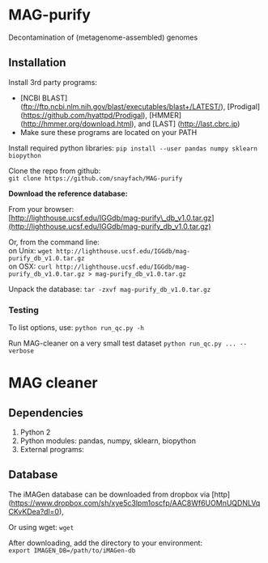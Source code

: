 # MAG-purify
Decontamination of (metagenome-assembled) genomes

## Installation

Install 3rd party programs:  	

* [NCBI BLAST] (ftp://ftp.ncbi.nlm.nih.gov/blast/executables/blast+/LATEST/), [Prodigal] (https://github.com/hyattpd/Prodigal), [HMMER] (http://hmmer.org/download.html), and [LAST] (http://last.cbrc.jp)
* Make sure these programs are located on your PATH

Install required python libraries:
`pip install --user pandas numpy sklearn biopython`

Clone the repo from github:  
`git clone https://github.com/snayfach/MAG-purify`

<b>Download the reference database:</b>  

From your browser:   
[http://lighthouse.ucsf.edu/IGGdb/mag-purify\_db_v1.0.tar.gz](http://lighthouse.ucsf.edu/IGGdb/mag-purify_db_v1.0.tar.gz)

Or, from the command line:   
on Unix: `wget http://lighthouse.ucsf.edu/IGGdb/mag-purify_db_v1.0.tar.gz`  
on OSX: `curl http://lighthouse.ucsf.edu/IGGdb/mag-purify_db_v1.0.tar.gz > mag-purify_db_v1.0.tar.gz`

Unpack the database: `tar -zxvf mag-purify_db_v1.0.tar.gz`   



### Testing

To list options, use: `python run_qc.py -h`  

Run MAG-cleaner on a very small test dataset
`python run_qc.py ... --verbose`



# MAG cleaner

## Dependencies

1. Python 2
2. Python modules: pandas, numpy, sklearn, biopython
3. External programs:
	

## Database

The iMAGen database can be downloaded from dropbox via [http] (https://www.dropbox.com/sh/xye5c3lpm1oscfp/AAC8Wf6UOMnUQDNLVqCKvKDea?dl=0),

Or using wget:
`wget `

After downloading, add the directory to your environment:  
`export IMAGEN_DB=/path/to/iMAGen-db`
